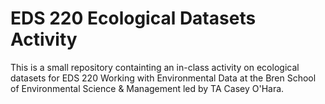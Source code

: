 # EDS 220 Ecological Datasets Activity

This is a small repository containting an in-class activity on ecological datasets for EDS 220 Working with Environmental Data at the Bren School of Environmental Science & Management led by TA Casey O'Hara.

